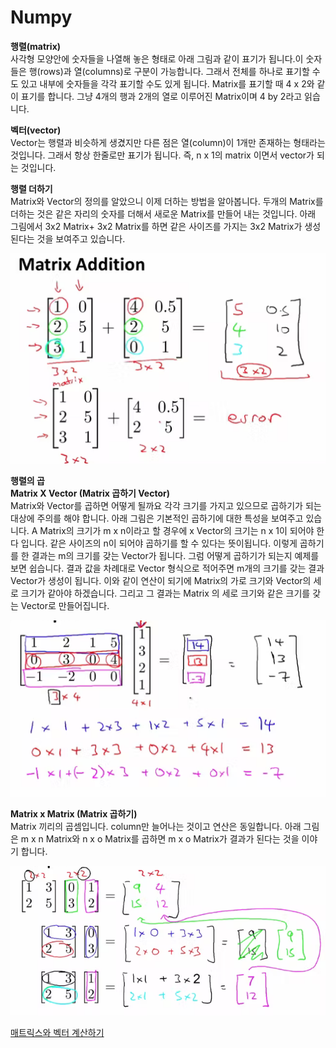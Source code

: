 # Numpy 




**행렬(matrix)**    
사각형 모양안에 숫자들을 나열해 놓은 형태로 아래 그림과 같이 표기가 됩니다.이 숫자들은 행(rows)과 열(columns)로 구분이 가능합니다. 그래서 전체를 하나로 표기할 수도 있고 내부에 숫자들을 각각 표기할 수도 있게 됩니다. Matrix를 표기할 때 4 x 2와 같이 표기를 합니다. 그냥 4개의 행과 2개의 열로 이루어진 Matrix이며 4 by 2라고 읽습니다.

**벡터(vector)**    
Vector는 행렬과 비슷하게 생겼지만 다른 점은 열(column)이 1개만 존재하는 형태라는 것입니다. 그래서 항상 한줄로만 표기가 됩니다. 즉, n x 1의 matrix 이면서 vector가 되는 것입니다.


**행렬 더하기**    
Matrix와 Vector의 정의를 알았으니 이제 더하는 방법을 알아봅니다. 두개의 Matrix를 더하는 것은 같은 자리의 숫자를 더해서 새로운 Matrix를 만들어 내는 것입니다. 아래 그림에서 3x2 Matrix+ 3x2 Matrix를 하면 같은 사이즈를 가지는 3x2 Matrix가 생성된다는 것을 보여주고 있습니다.


![](../../.gitbook/assets/pkg/numpy2/numpy208.png)



**행렬의 곱**    
**Matrix X Vector (Matrix 곱하기 Vector)**    
Matrix와 Vector를 곱하면 어떻게 될까요 각각 크기를 가지고 있으므로 곱하기가 되는 대상에 주의를 해야 합니다. 아래 그림은 기본적인 곱하기에 대한 특성을 보여주고 있습니다. A Matrix의 크기가 m x n이라고 할 경우에 x Vector의 크기는 n x 1이 되어야 한다 입니다. 같은 사이즈의 n이 되어야 곱하기를 할 수 있다는 뜻이됩니다. 이렇게 곱하기를 한 결과는 m의 크기를 갖는 Vector가 됩니다. 그럼 어떻게 곱하기가 되는지 예제를 보면 쉽습니다.
결과 값을 차례대로 Vector 형식으로 적어주면 m개의 크기를 갖는 결과 Vector가 생성이 됩니다. 이와 같이 연산이 되기에 Matrix의 가로 크기와 Vector의 세로 크기가 같아야 하겠습니다. 그리고 그 결과는 Matrix 의 세로 크기와 같은 크기를 갖는 Vector로 만들어집니다.


![](../../.gitbook/assets/pkg/numpy2/numpy207.png)

**Matrix x Matrix (Matrix 곱하기)**     
Matrix 끼리의 곱셈입니다. column만 늘어나는 것이고 연산은 동일합니다. 아래 그림은 m x n Matrix와 n x o Matrix를 곱하면 m x o Matrix가 결과가 된다는 것을 이야기 합니다.


![](../../.gitbook/assets/pkg/numpy2/numpy209.png)

[매트릭스와 벡터 계산하기](https://daeson.tistory.com/168)     
